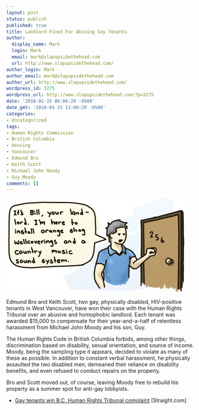 ```yaml
---
layout: post
status: publish
published: true
title: Landlord Fined For Abusing Gay Tenants
author:
  display_name: Mark
  login: Mark
  email: mark@slapupsidethehead.com
  url: http://www.slapupsidethehead.com/
author_login: Mark
author_email: mark@slapupsidethehead.com
author_url: http://www.slapupsidethehead.com/
wordpress_id: 3275
wordpress_url: http://www.slapupsidethehead.com/?p=3275
date: '2010-01-15 06:00:20 -0500'
date_gmt: '2010-01-15 11:00:20 -0500'
categories:
- Uncategorized
tags:
- Human Rights Commission
- British Columbia
- Housing
- Vancouver
- Edmund Bro
- Keith Scott
- Michael John Moody
- Guy Moody
comments: []
---
```

![](/wp-content/media/2010/01/homophobic-landlord.jpg "I'll be here next week to install the dead animal trophies")

Edmund Bro and Keith Scott, two gay, physically disabled, HIV-positive tenants in West Vancouver, have won their case with the Human Rights Tribunal over an abusive and homophobic landlord. Each tenant was awarded $15,000 to compensate for their year-and-a-half of relentless harassment from Michael John Moody and his son, Guy.

The Human Rights Code in British Columbia forbids, among other things, discrimination based on disability, sexual orientation, and source of income. Moody, being the sampling type it appears, decided to violate as many of these as possible. In addition to constant verbal harassment, he physically assaulted the two disabled men, demeaned their reliance on disability benefits, and even refused to conduct repairs on the property.

Bro and Scott moved out, of course, leaving Moody free to rebuild his property as a summer spot for anti-gay lobbyists.

- [Gay tenants win B.C. Human Rights Tribunal complaint](http://www.straight.com/article-280467/vancouver/gay-tenants-win-award) [Straight.com]
